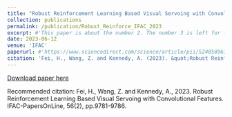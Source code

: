 ```yaml
---
title: "Robust Reinforcement Learning Based Visual Servoing with Convolutional Features"
collection: publications
permalink: /publication/Robust_Reinforce_IFAC_2023
excerpt: #'This paper is about the number 2. The number 3 is left for future work.'
date: 2023-06-12
venue: 'IFAC'
paperurl: #'https://www.sciencedirect.com/science/article/pii/S2405896323006481/pdf?md5=a6106ecee66467abd7db3a101a1791db&pid=1-s2.0-S2405896323006481-main.pdf'
citation: 'Fei, H., Wang, Z. and Kennedy, A. (2023). &quot;Robust Reinforcement Learning Based Visual Servoing with Convolutional Features.&quot; <i>IFAC-PapersOnLine</i>, 56(2), pp.9781-9786.'
---
```


[Download paper here](https://www.sciencedirect.com/science/article/pii/S2405896323006481/pdf?md5=a6106ecee66467abd7db3a101a1791db&pid=1-s2.0-S2405896323006481-main.pdf)

Recommended citation: Fei, H., Wang, Z. and Kennedy, A., 2023. Robust Reinforcement Learning Based Visual Servoing with Convolutional Features. IFAC-PapersOnLine, 56(2), pp.9781-9786.
